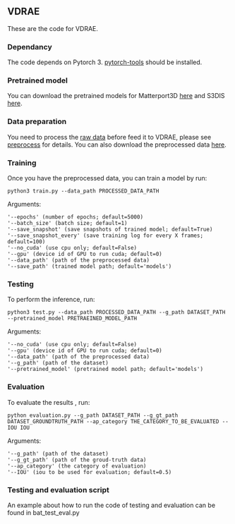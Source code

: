 ## VDRAE
These are the code for VDRAE.

### Dependancy
The code depends on Pytorch 3. [pytorch-tools][2] should be installed.

### Pretrained model
You can download the pretrained models for Matterport3D [here](?) and S3DIS [here](?).

### Data preparation
You need to process the [raw data](?) before feed it to VDRAE, please see [preprocess](https://github.com/yifeishi/HierarchyLayout/tree/master/preprocess) for details. You can also download the preprocessed data [here](?). 

### Training
Once you have the preprocessed data, you can train a model by run:
~~~~ 
python3 train.py --data_path PROCESSED_DATA_PATH
~~~~ 

Arguments: 
```
'--epochs' (number of epochs; default=5000)
'--batch_size' (batch size; default=1)
'--save_snapshot' (save snapshots of trained model; default=True)
'--save_snapshot_every' (save training log for every X frames; default=100)
'--no_cuda' (use cpu only; default=False)
'--gpu' (device id of GPU to run cuda; default=0)
'--data_path' (path of the preprocessed data)
'--save_path' (trained model path; default='models')
```

### Testing
To perform the inference, run:
~~~~ 
python3 test.py --data_path PROCESSED_DATA_PATH --g_path DATASET_PATH --pretrained_model PRETRAEINED_MODEL_PATH
~~~~ 

Arguments:
```
'--no_cuda' (use cpu only; default=False)
'--gpu' (device id of GPU to run cuda; default=0)
'--data_path' (path of the preprocessed data)
'--g_path' (path of the dataset)
'--pretrained_model' (pretrained model path; default='models')
```

### Evaluation
To evaluate the results , run:
~~~~ 
python evaluation.py --g_path DATASET_PATH --g_gt_path DATASET_GROUNDTRUTH_PATH --ap_category THE_CATEGORY_TO_BE_EVALUATED --IOU IOU
~~~~ 

Arguments:
```
'--g_path' (path of the dataset)
'--g_gt_path' (path of the groud-truth data)
'--ap_category' (the category of evaluation)
'--IOU' (iou to be used for evaluation; default=0.5)
```

### Testing and evaluation script
An example about how to run the code of testing and evaluation can be found in bat_test_eval.py

[1]:  https://arxiv.org/pdf/1903.03757.pdf "Hierarchy Denoising Recursive Autoencoders for 3D Scene Layout Prediction"
[2]:  https://github.com/nearai/torchfold "torchfold"